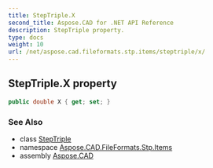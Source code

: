 ```yaml
---
title: StepTriple.X
second_title: Aspose.CAD for .NET API Reference
description: StepTriple property. 
type: docs
weight: 10
url: /net/aspose.cad.fileformats.stp.items/steptriple/x/
---
```

## StepTriple.X property

```csharp
public double X { get; set; }
```

### See Also

* class [StepTriple](../)
* namespace [Aspose.CAD.FileFormats.Stp.Items](../../steptriple/)
* assembly [Aspose.CAD](../../../)


